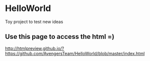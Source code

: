 # HelloWorld
Toy project to test new ideas
## Use this page to access the html =)
http://htmlpreview.github.io/?https://github.com/AvengersTeam/HelloWorld/blob/master/index.html
